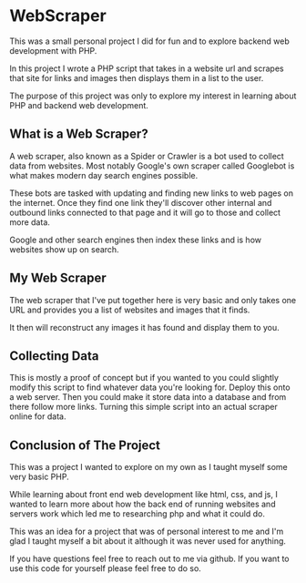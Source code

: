 # WebScraper
This was a small personal project I did for fun and to explore backend web development with PHP. 

In this project I wrote a PHP script that takes in a website url and scrapes that site for links and images then displays them in a list to the user. 

The purpose of this project was only to explore my interest in learning about PHP and backend web development. 

## What is a Web Scraper?
A web scraper, also known as a Spider or Crawler is a bot used to collect data from websites. Most notably Google's own scraper called Googlebot is what makes modern day search engines possible. 

These bots are tasked with updating and finding new links to web pages on the internet. Once they find one link they'll discover other internal and outbound links connected to that page and it will go to those and collect more data. 

Google and other search engines then index these links and is how websites show up on search. 

## My Web Scraper
The web scraper that I've put together here is very basic and only takes one URL and provides you a list of websites and images that it finds. 

It then will reconstruct any images it has found and display them to you. 

## Collecting Data
This is mostly a proof of concept but if you wanted to you could slightly modify this script to find whatever data you're looking for. 
Deploy this onto a web server. 
Then you could make it store data into a database and from there follow more links.
Turning this simple script into an actual scraper online for data. 

## Conclusion of The Project
This was a project I wanted to explore on my own as I taught myself some very basic PHP. 

While learning about front end web development like html, css, and js, I wanted to learn more about how the back end of running websites and servers work which led me to researching php and what it could do. 

This was an idea for a project that was of personal interest to me and I'm glad I taught myself a bit about it although it was never used for anything. 

If you have questions feel free to reach out to me via github. If you want to use this code for yourself please feel free to do so. 
